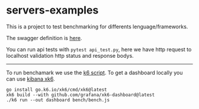 # servers-examples

This is a project to test benchmarking for differents lenguage/frameworks.

The swagger definition is [here](https://github.com/mesaglio/server-example/blob/main/swagger-3.yml).

You can run api tests with `pytest api_test.py`, here we have http request to localhost validation http status and response bodys.

---

To run benchamark we use the [k6 script](https://github.com/mesaglio/server-example/blob/main/bench.js). To get a dashboard locally you can use [kibana xk6](https://github.com/grafana/xk6).

```terminal
go install go.k6.io/xk6/cmd/xk6@latest
xk6 build --with github.com/grafana/xk6-dashboard@latest
./k6 run --out dashboard bench/bench.js
```
